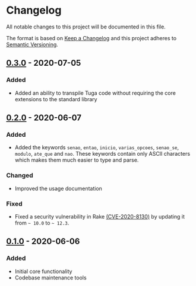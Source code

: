 # Changelog
All notable changes to this project will be documented in this file.

The format is based on [Keep a Changelog](http://keepachangelog.com/en/1.0.0/)
and this project adheres to [Semantic Versioning](http://semver.org/spec/v2.0.0.html).

## [0.3.0] - 2020-07-05
### Added
- Added an ability to transpile Tuga code without requiring the core extensions to the standard library

## [0.2.0] - 2020-06-07
### Added
- Added the keywords `senao`, `entao`, `inicio`, `varias_opcoes`, `senao_se`, `modulo`, `ate_que` and `nao`. These
keywords contain only ASCII characters which makes them much easier to type and parse.

### Changed
- Improved the usage documentation

### Fixed
- Fixed a security vulnerability in Rake [(CVE-2020-8130)](https://cve.mitre.org/cgi-bin/cvename.cgi?name=CVE-2020-8130)
by updating it from `~ 10.0` to `~ 12.3`.

## [0.1.0] - 2020-06-06
### Added
- Initial core functionality
- Codebase maintenance tools

[0.3.0]: https://github.com/wilsonsilva/tuga/compare/v0.2.0...v0.3.0
[0.2.0]: https://github.com/wilsonsilva/tuga/compare/v0.1.0...v0.2.0
[0.1.0]: https://github.com/wilsonsilva/tuga/compare/ba17557...v0.1.0
